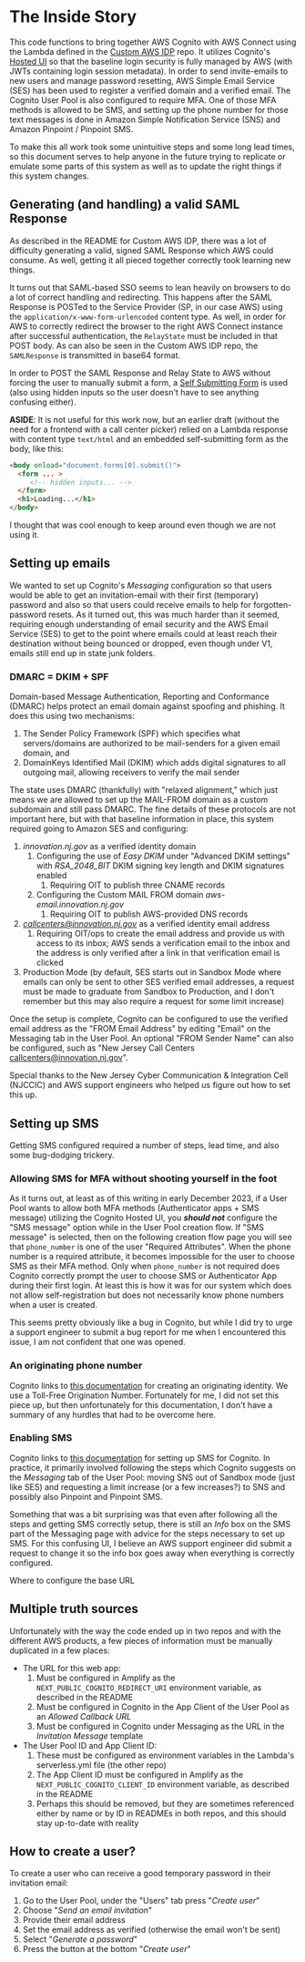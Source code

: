 # The Inside Story

This code functions to bring together AWS Cognito with AWS Connect using the
Lambda defined in the 
[Custom AWS IDP](https://github.com/newjersey/custom-aws-idp)
repo. It utilizes Cognito's 
[Hosted UI](https://docs.aws.amazon.com/cognito/latest/developerguide/cognito-user-pools-hosted-ui-user-sign-in.html)
so that the baseline login security is fully managed by AWS (with JWTs
containing login session metadata). In order to send invite-emails to new users
and manage password resetting, AWS Simple Email Service (SES) has been used to
register a verified domain and a verified email. The Cognito User Pool is also
configured to require MFA. One of those MFA methods is allowed to be SMS, and
setting up the phone number for those text messages is done in Amazon Simple
Notification Service (SNS) and Amazon Pinpoint / Pinpoint SMS.

To make this all work took some unintuitive steps and some long lead times, so
this document serves to help anyone in the future trying to replicate or emulate
some parts of this system as well as to update the right things if this system
changes.

## Generating (and handling) a valid SAML Response

As described in the README for Custom AWS IDP, there was a lot of difficulty
generating a valid, signed SAML Response which AWS could consume. As well,
getting it all pieced together correctly took learning new things.

It turns out that SAML-based SSO seems to lean heavily on browsers to do a lot
of correct handling and redirecting. This happens after the SAML Response is
POSTed to the Service Provider (SP, in our case AWS) using the
`application/x-www-form-urlencoded` content type. As well, in order for AWS to
correctly redirect the browser to the right AWS Connect instance after
successful authentication, the `RelayState` must be included in that POST body.
As can also be seen in the Custom AWS IDP repo, the `SAMLResponse` is
transmitted in base64 format. 

In order to POST the SAML Response and Relay State to AWS without forcing the
user to manually submit a form, a
[Self Submitting Form](../components/SelfSubmittingSsoForm.tsx) is used (also
using hidden inputs so the user doesn't have to see anything confusing either).

**ASIDE**: It is not useful for this work now, but an earlier draft (without the
need for a frontend with a call center picker) relied on a Lambda response with
content type `text/html` and an embedded self-submitting form as the body, like
this:

```html
<body onload="document.forms[0].submit()">
  <form ... >
     <!-- hidden inputs... -->
  </form>
  <h1>Loading...</h1>
</body>
```

I thought that was cool enough to keep around even though we are not using it.

## Setting up emails

We wanted to set up Cognito's *Messaging* configuration so that users would be
able to get an invitation-email with their first (temporary) password and also
so that users could receive emails to help for forgotten-password resets. As it
turned out, this was much harder than it seemed, requiring enough understanding
of email security and the AWS Email Service (SES) to get to the point where
emails could at least reach their destination without being bounced or dropped,
even though under V1, emails still end up in state junk folders.

### DMARC = DKIM + SPF

Domain-based Message Authentication, Reporting and Conformance (DMARC) helps
protect an email domain against spoofing and phishing. It does this using two
mechanisms:
1. The Sender Policy Framework (SPF) which specifies what servers/domains are
   authorized to be mail-senders for a given email domain, and
2. DomainKeys Identified Mail (DKIM) which adds digital signatures to all
   outgoing mail, allowing receivers to verify the mail sender

The state uses DMARC (thankfully) with "relaxed alignment," which just means we
are allowed to set up the MAIL-FROM domain as a custom subdomain and still pass
DMARC. The fine details of these protocols are not important here, but with that
baseline information in place, this system required going to Amazon SES and
configuring:
1. *innovation.nj.gov* as a verified identity domain
   1. Configuring the use of *Easy DKIM* under "Advanced DKIM settings" with
      *RSA_2048_BIT* DKIM signing key length and DKIM signatures enabled
      1. Requiring OIT to publish three CNAME records
   2. Configuring the Custom MAIL FROM domain *aws-email.innovation.nj.gov*
      1. Requiring OIT to publish AWS-provided DNS records
2. *callcenters@innovation.nj.gov* as a verified identity email address
   1. Requiring OIT/ops to create the email address and provide us with access
      to its inbox; AWS sends a verification email to the inbox and the address
      is only verified after a link in that verification email is clicked
3. Production Mode (by default, SES starts out in Sandbox Mode where emails can
   only be sent to other SES verified email addresses, a request must be made to
   graduate from Sandbox to Production, and I don't remember but this may also
   require a request for some limit increase)

Once the setup is complete, Cognito can be configured to use the verified email
address as the "FROM Email Address" by editing "Email" on the Messaging tab in
the User Pool. An optional "FROM Sender Name" can also be configured, such as
"New Jersey Call Centers <callcenters@innovation.nj.gov>".

Special thanks to the New Jersey Cyber Communication & Integration Cell (NJCCIC)
and AWS support engineers who helped us figure out how to set this up.

## Setting up SMS

Getting SMS configured required a number of steps, lead time, and also some
bug-dodging trickery.

### Allowing SMS for MFA without shooting yourself in the foot

As it turns out, at least as of this writing in early December 2023, if a User
Pool wants to allow both MFA methods (Authenticator apps + SMS message)
utilizing the Cognito Hosted UI, you __*should not*__ configure the "SMS
message" option while in the User Pool creation flow. If "SMS message" is
selected, then on the following creation flow page you will see that
`phone_number` is one of the user "Required Attributes". When the phone number
is a required attribute, it becomes impossible for the user to choose SMS as
their MFA method. Only when `phone_number` is not required does Cognito
correctly prompt the user to choose SMS or Authenticator App during their first
login. At least this is how it was for our system which does not allow
self-registration but does not necessarily know phone numbers when a user is
created.

This seems pretty obviously like a bug in Cognito, but while I did try to urge a
support engineer to submit a bug report for me when I encountered this issue, I
am not confident that one was opened.

### An originating phone number

Cognito links to
[this documentation](https://docs.aws.amazon.com/sns/latest/dg/channels-sms-originating-identities.html)
for creating an originating identity. We use a Toll-Free Origination Number.
Fortunately for me, I did not set this piece up, but then unfortunately for this
documentation, I don't have a summary of any hurdles that had to be overcome
here.

### Enabling SMS

Cognito links to
[this documentation](https://docs.aws.amazon.com/cognito/latest/developerguide/user-pool-sms-settings.html)
for setting up SMS for Cognito. In practice, it primarily involved following the
steps which Cognito suggests on the *Messaging* tab of the User Pool: moving SNS
out of Sandbox mode (just like SES) and requesting a limit increase (or a few
increases?) to SNS and possibly also Pinpoint and Pinpoint SMS.

Something that was a bit surprising was that even after following all the steps
and getting SMS correctly setup, there is still an *Info* box on the SMS part of
the Messaging page with advice for the steps necessary to set up SMS. For this
confusing UI, I believe an AWS support engineer did submit a request to change
it so the info box goes away when everything is correctly configured.

Where to configure the base URL

## Multiple truth sources

Unfortunately with the way the code ended up in two repos and with the different
AWS products, a few pieces of information must be manually duplicated in a few
places:
* The URL for this web app:
  1. Must be configured in Amplify as the `NEXT_PUBLIC_COGNITO_REDIRECT_URI`
     environment variable, as described in the README
  2. Must be configured in Cognito in the App Client of the User Pool as an
     *Allowed Callback URL*
  3. Must be configured in Cognito under Messaging as the URL in the *Invitation
     Message* template
* The User Pool ID and App Client ID:
  1. These must be configured as environment variables in the Lambda's
     serverless.yml file (the other repo)
  2. The App Client ID must be configured in Amplify as the
     `NEXT_PUBLIC_COGNITO_CLIENT_ID` environment variable, as described in the
     README
  3. Perhaps this should be removed, but they are sometimes referenced either by
     name or by ID in READMEs in both repos, and this should stay up-to-date
     with reality

## How to create a user?

To create a user who can receive a good temporary password in their invitation
email:
1. Go to the User Pool, under the "Users" tab press "*Create user*"
2. Choose "*Send an email invitation*"
3. Provide their email address
4. Set the email address as verified (otherwise the email won't be sent)
5. Select "*Generate a password*"
6. Press the button at the bottom "*Create user*"